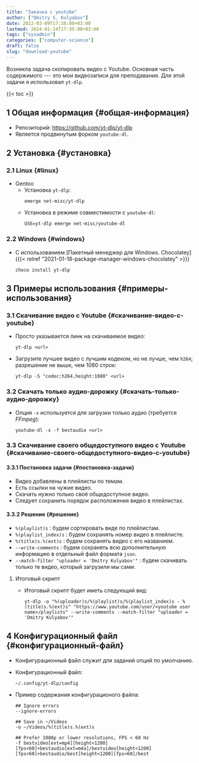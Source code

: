 ```yaml
---
title: "Закачка с youtube"
author: ["Dmitry S. Kulyabov"]
date: 2022-03-09T17:38:00+03:00
lastmod: 2024-01-14T17:35:00+03:00
tags: ["sysadmin"]
categories: ["computer-science"]
draft: false
slug: "download-youtube"
---
```


Возникла задача скопировать видео с Youtube. Основная часть содержимого --- это мои видеозаписи для преподавания.
Для этой задачи я использовал `yt-dlp`.

<!--more-->

{{< toc >}}


## <span class="section-num">1</span> Общая информация {#общая-информация}

-   Репозиторий: <https://github.com/yt-dlp/yt-dlp>
-   Является продвинутым форком `youtube-dl`.


## <span class="section-num">2</span> Установка {#установка}


### <span class="section-num">2.1</span> Linux {#linux}

-   Gentoo
    -   Установка `yt-dlp`:
        ```shell
        emerge net-misc/yt-dlp
        ```
    -   Установка в режиме совместимости с `youtube-dl`:
        ```shell
        USE=yt-dlp emerge net-misc/youtube-dl
        ```


### <span class="section-num">2.2</span> Windows {#windows}

-   C использованием [Пакетный менеджер для Windows. Chocolatey]({{< relref "2021-01-18-package-manager-windows-chocolatey" >}})
    ```shell
    choco install yt-dlp
    ```


## <span class="section-num">3</span> Примеры использования {#примеры-использования}


### <span class="section-num">3.1</span> Скачивание видео с Youtube {#скачивание-видео-с-youtube}

-   Просто указывается линк на скачиваемое видео:
    ```shell
    yt-dlp <url>
    ```
-   Загрузите лучшее видео с лучшим кодеком, но не лучше, чем `h264`; разрешение не выше, чем 1080 строк:
    ```shell
    yt-dlp -S "codec:h264,height:1080" <url>
    ```


### <span class="section-num">3.2</span> Скачать только аудио-дорожку {#скачать-только-аудио-дорожку}

-   Опция `-x` используется для загрузки только аудио (требуется _FFmpeg_):
    ```shell
    youtube-dl -x -f bestaudio <url>
    ```


### <span class="section-num">3.3</span> Скачивание своего общедоступного видео с Youtube {#скачивание-своего-общедоступного-видео-с-youtube}


#### <span class="section-num">3.3.1</span> Постановка задачи {#постановка-задачи}

-   Видео добавлены в плейлисты по темам.
-   Есть ссылки на чужие видео.
-   Скачать нужно только своё общедоступное видео.
-   Следует сохранить порядок расположения видео в плейлистах.


#### <span class="section-num">3.3.2</span> Решение {#решение}

-   `%(playlist)s` : будем сортировать виде по плейлистам.
-   `%(playlist_index)s` : будем сохранять номер видео в плейлисте.
-   `%(title)s.%(ext)s` : будем сохранять видео с его названием.
-   `--write-comments` : будем сохранять всю дополнительную информацию в отдельный файл формата `json`.
-   `--match-filter "uploader = 'Dmitry Kulyabov'"` : будем скачивать только те видео, который загрузили мы сами.

<!--list-separator-->

1.  Итоговый скрипт

    -   Итоговый скрипт будет иметь следующий вид:
        ```shell
        yt-dlp -o "%(uploader)s/%(playlist)s/%(playlist_index)s - %(title)s.%(ext)s" "https://www.youtube.com/user/<youtube user name>/playlists" --write-comments --match-filter "uploader = 'Dmitry Kulyabov'"
        ```


## <span class="section-num">4</span> Конфигурационный файл {#конфигурационный-файл}

-   Конфигурационный файл служит для заданий опций по умолчанию.
-   Конфигурационный файл:
    ```shell
    ~/.config/yt-dlp/config
    ```

-   Пример содержания конфигурационого файла:
    ```conf-unix
    ## Ignore errors
    --ignore-errors

    ## Save in ~/Videos
    -o ~/Videos/%(title)s.%(ext)s

    ## Prefer 1080p or lower resolutions, FPS < 60 Hz
    -f bestvideo[ext=mp4][height<1200][fps<60]+bestaudio[ext=m4a]/bestvideo[height<1200][fps<60]+bestaudio/best[height<1200][fps<60]/best
    ```
